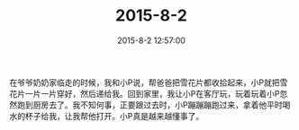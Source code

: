 ﻿---
title: 2015-8-2
date: 2015-8-2 12:57:00
tags:
categories: 爸爸
---
在爷爷奶奶家临走的时候，我和小P说，帮爸爸把雪花片都收拾起来，小P就把雪花片一片一片穿好，然后递给我。回到家里，我让小P在客厅玩，玩着玩着小P忽然跑到厨房去了。我不知何事，正要跟过去时，小P蹦蹦蹦跑过来，拿着他平时喝水的杯子给我，让我帮他打开。小P真是越来越懂事了。 ​​​​ 